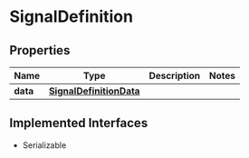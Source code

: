 

# SignalDefinition


## Properties

Name | Type | Description | Notes
------------ | ------------- | ------------- | -------------
**data** | [**SignalDefinitionData**](SignalDefinitionData.md) |  | 


## Implemented Interfaces

* Serializable


